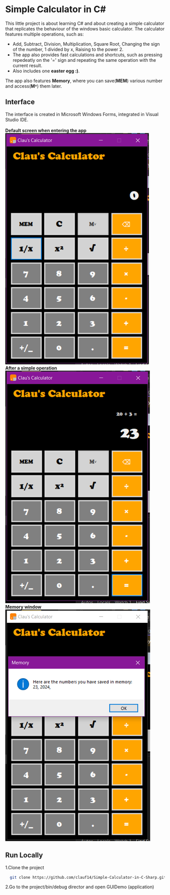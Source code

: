 
# Simple Calculator in C#

This little project is about learning C# and about creating a simple calculator that replicates the behaviour of the windows basic calculator.
The calculator features multiple operations, such as: 
- Add, Subtract, Division, Multiplication, Square Root, Changing the sign of the number, 1 divided by x, Raising to the power 2.
- The app also provides fast calculations and shortcuts, such as pressing repedeatly on the '=' sign and repeating the same operation with the current result.
- Also includes one **easter egg :)**.

The app also features **Memory**, where you can save(**MEM**) various number and access(**M˅**) them later.
## Interface

The interface is created in Microsoft Windows Forms, integrated in Visual Studio IDE. <br> <br>
**Default screen when entering the app**<br>
 ![alt text](https://github.com/clauf14/Simple-Calculator-in-C-Sharp/blob/main/poze/11.PNG)<br>
**After a simple operation**<br>
 ![alt text](https://github.com/clauf14/Simple-Calculator-in-C-Sharp/blob/main/poze/22.PNG)<br>
 **Memory window**<br>
 ![alt text](https://github.com/clauf14/Simple-Calculator-in-C-Sharp/blob/main/poze/33.PNG)<br>

## Run Locally

1.Clone the project

```bash
  git clone https://github.com/clauf14/Simple-Calculator-in-C-Sharp.git
```

2.Go to the project/bin/debug director and open GUIDemo (application)

